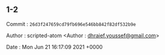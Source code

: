 ## 1-2 

 Commit : `26d3f247659cd79fb696e546bb842f82df532b9e`

 Author : scripted-atom <Author : dhraief.youssef@gmail.com> 

 Date 	: Mon Jun 21 16:17:09 2021 +0000 

